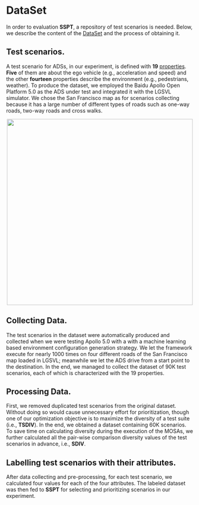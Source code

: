 # DataSet

In order to evaluation **SSPT**, a repository of test scenarios is needed. Below, we describe the content of the [DataSet](https://github.com/ssbse2021/SSPT/blob/main/scenarios/DataSet.csv) and the process of obtaining it. 

## Test scenarios. 

A test scenario for ADSs, in our experiment, is defined with **19** [properties](https://github.com/ssbse2021/SSPT/blob/main/scenarios/properties%20used%20to%20specify%20a%20scenario.png). **Five** of them are about the ego vehicle (e.g., acceleration and speed) and the other **fourteen** properties describe the environment (e.g., pedestrians, weather). To produce the dataset, we employed the Baidu Apollo Open Platform 5.0 as the ADS under test and integrated it with the LGSVL simulator. We chose the San Francisco map as for scenarios collecting because it has a large number of different types of roads such as one-way roads, two-way roads and cross walks.

<div align=center><img src="https://github.com/ssbse2021/SSPT/blob/main/scenarios/properties%20used%20to%20specify%20a%20scenario.png" width = "500" /></div>

## Collecting  Data. 

The test scenarios in the dataset were automatically produced and collected when we were testing Apollo 5.0 with a with a machine learning based environment configuration generation strategy. We let the framework execute for nearly 1000 times on four different roads of the San Francisco map loaded in LGSVL; meanwhile we let the ADS drive from a start point to the destination. In the end, we managed to collect the dataset of 90K test scenarios, each of which is characterized with the 19 properties. 

## Processing Data.

First, we removed duplicated test scenarios from the original dataset. Without doing so would cause unnecessary effort for prioritization, though one of our optimization objective is to maximize the diversity of a test suite (i.e., **TSDIV**). In the end, we obtained a dataset containing 60K scenarios. To save time on calculating diversity during the execution of the MOSAs, we further calculated all the pair-wise comparison diversity values of the test scenarios in advance, i.e., **SDIV**.

## Labelling test scenarios with their attributes. 

After data collecting and pre-processing, for each test scenario, we calculated four values for each of the four attributes. The labeled dataset was then fed to **SSPT** for selecting and prioritizing scenarios in our experiment.
